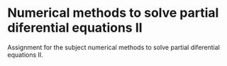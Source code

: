 # Numerical methods to solve partial diferential equations II

Assignment for the subject numerical methods to solve partial diferential equations II.
